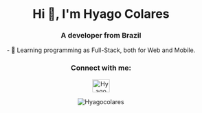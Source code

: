 <h1 align="center">Hi 👋, I'm Hyago Colares</h1>

<h3 align="center">A developer from Brazil</h3>

<p align="center"> - 🌱 Learning programming as Full-Stack, both for Web and Mobile.</p>

<h3 align="center">Connect with me:</h3>

<p align="center">
<a href="https://www.linkedin.com/in/hyago-colares/" target="blank"><img align="center" src="https://raw.githubusercontent.com/rahuldkjain/github-profile-readme-generator/master/src/images/icons/Social/linked-in-alt.svg" alt="Hyago Colares" alt="Hyago-Colares" height="30" width="40" /></a>
</p>

<p align="center"><img align="center" src="https://github-readme-stats.vercel.app/api/top-langs?username=Hyagocolares&show_icons=true&locale=en&layout=compact" alt="Hyagocolares" /></p>
